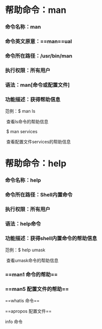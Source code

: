 # 帮助命令：man

### 命令名称：man

### 命令英文原意：==man==ual

### 命令所在路径：/usr/bin/man

### 执行权限：所有用户

### 语法：man[命令或配置文件]

### 功能描述：获得帮助信息

范例：$ man ls

​            查看ls命令的帮助信息

​            $ man services

​              查看配置文件services的帮助信息

# 帮助命令：help

### 命令名称：help

### 命令所在路径：Shell内置命令

### 执行权限：所有用户

### 语法：help命令

### 功能描述：获得shell内置命令的帮助信息

范例：$ help umask

​             查看umask命令的帮助信息

### ==man1  命令的帮助==

### ==man5 配置文件的帮助==

==whatis 命令==

==apropos 配置文件==

info 命令